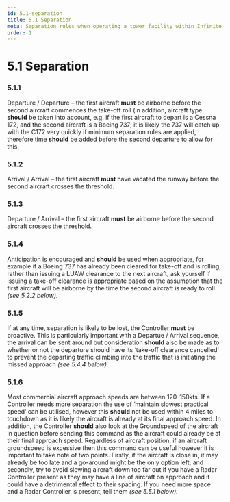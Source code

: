 ```yaml
---
id: 5.1-separation
title: 5.1 Separation
meta: Separation rules when operating a tower facility within Infinite Flight.
order: 1
---
```


# 5.1  Separation



### 5.1.1    

Departure / Departure – the first aircraft **must** be airborne before the second aircraft commences the take-off roll (in addition, aircraft type **should** be taken into account, e.g. if the first aircraft to depart is a Cessna 172, and the second aircraft is a Boeing 737; it is likely the 737 will catch up with the C172 very quickly if minimum separation rules are applied, therefore time **should** be added before the second departure to allow for this.



### 5.1.2    

Arrival / Arrival – the first aircraft **must** have vacated the runway before the second aircraft crosses the threshold.



### 5.1.3    

Departure / Arrival – the first aircraft **must** be airborne before the second aircraft crosses the threshold.



### 5.1.4    

Anticipation is encouraged and **should** be used when appropriate, for example if a Boeing 737 has already been cleared for take-off and is rolling, rather than issuing a LUAW clearance to the next aircraft, ask yourself if issuing a take-off clearance is appropriate based on the assumption that the first aircraft will be airborne by the time the second aircraft is ready to roll *(see 5.2.2 below).*



### 5.1.5    

If at any time, separation is likely to be lost, the Controller **must** be proactive. This is particularly important with a Departue / Arrival sequence, the arrival can be sent around but consideration **should** also be made as to whether or not the departure should have its ‘take-off clearance cancelled’ to prevent the departing traffic climbing into the traffic that is initiating the missed approach *(see 5.4.4 below).*



### 5.1.6    

Most commercial aircraft approach speeds are between 120-150kts. If a Controller needs more separation the use of ‘maintain slowest practical speed’ can be utilised, however this **should** not be used within 4 miles to touchdown as it is likely the aircraft is already at its final approach speed. In addition, the Controller **should** also look at the Groundspeed of the aircraft in question before sending this command as the aircraft could already be at their final approach speed. Regardless of aircraft position, if an aircraft groundspeed is excessive then this command can be useful however it is important to take note of two points. Firstly, if the aircraft is close in, it may already be too late and a go-around might be the only option left; and secondly, try to avoid slowing aircraft down too far out if you have a Radar Controller present as they may have a line of aircraft on approach and it could have a detrimental effect to their spacing. If you need more space and a Radar Controller is present, tell them *(see 5.5.1 below).*

 
